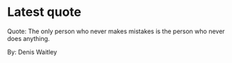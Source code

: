 # Latest quote 

Quote: The only person who never makes mistakes is the person who never does anything. 

By: Denis Waitley
